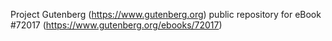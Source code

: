Project Gutenberg (https://www.gutenberg.org) public repository
for eBook #72017 (https://www.gutenberg.org/ebooks/72017)
